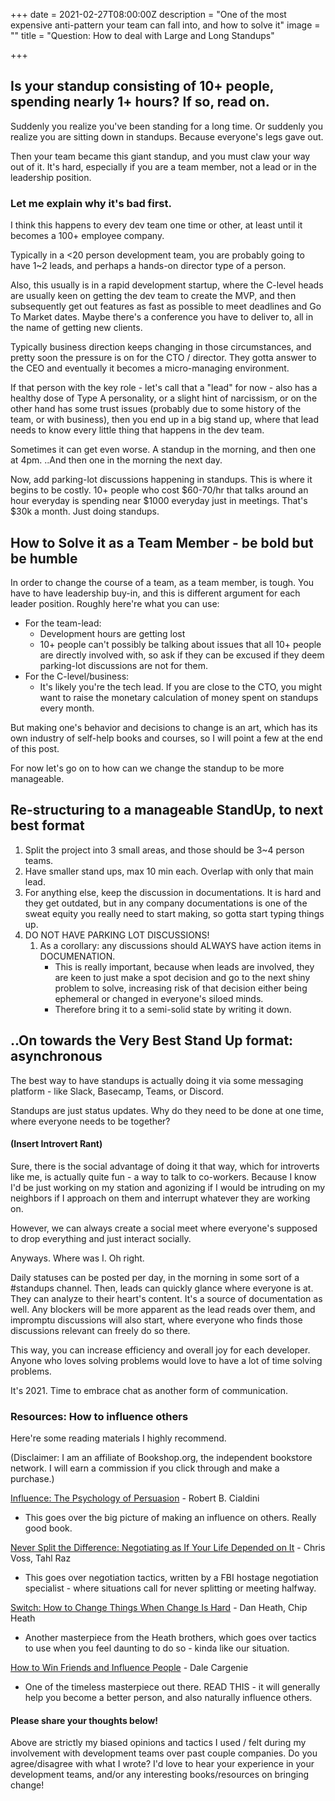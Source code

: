 +++
date = 2021-02-27T08:00:00Z
description = "One of the most expensive anti-pattern your team can fall into, and how to solve it"
image = ""
title = "Question: How to deal with Large and Long Standups"

+++
## Is your standup consisting of 10+ people, spending nearly 1+ hours? If so, read on.

Suddenly you realize you've been standing for a long time. Or suddenly you realize you are sitting down in standups. Because everyone's legs gave out.

Then your team became this giant standup, and you must claw your way out of it. It's hard, especially if you are a team member, not a lead or in the leadership position.

### Let me explain why it's bad first.

I think this happens to every dev team one time or other, at least until it becomes a 100+ employee company.

Typically in a <20 person development team, you are probably going to have 1\~2 leads, and perhaps a hands-on director type of a person.

Also, this usually is in a rapid development startup, where the C-level heads are usually keen on getting the dev team to create the MVP, and then subsequently get out features as fast as possible to meet deadlines and Go To Market dates. Maybe there's a conference you have to deliver to, all in the name of getting new clients.

Typically business direction keeps changing in those circumstances, and pretty soon the pressure is on for the CTO / director. They gotta answer to the CEO and eventually it becomes a micro-managing environment.

If that person with the key role - let's call that a "lead" for now - also has a healthy dose of Type A personality, or a slight hint of narcissism, or on the other hand has some trust issues (probably due to some history of the team, or with business), then you end up in a big stand up, where that lead needs to know every little thing that happens in the dev team. 

Sometimes it can get even worse. A standup in the morning, and then one at 4pm. ..And then one in the morning the next day. 

Now, add parking-lot discussions happening in standups. This is where it begins to be costly. 10+ people who cost $60-70/hr that talks around an hour everyday is spending near $1000 everyday just in meetings. That's $30k a month. Just doing standups.

## How to Solve it as a Team Member - be bold but be humble

In order to change the course of a team, as a team member, is tough. You have to have leadership buy-in, and this is different argument for each leader position. Roughly here're what you can use:

* For the team-lead:
  * Development hours are getting lost
  * 10+ people can't possibly be talking about issues that all 10+ people are directly involved with, so ask if they can be excused if they deem parking-lot discussions are not for them.
* For the C-level/business:
  * It's likely you're the tech lead. If you are close to the CTO, you might want to raise the monetary calculation of money spent on standups every month.

But making one's behavior and decisions to change is an art, which has its own industry of self-help books and courses, so I will point a few at the end of this post.

For now let's go on to how can we change the standup to be more manageable.

## Re-structuring to a manageable StandUp, to next best format

1. Split the project into 3 small areas, and those should be 3\~4 person teams.
2. Have smaller stand ups, max 10 min each. Overlap with only that main lead.
3. For anything else, keep the discussion in documentations. It is hard and they get outdated, but in any company documentations is one of the sweat equity you really need to start making, so gotta start typing things up.
4. DO NOT HAVE PARKING LOT DISCUSSIONS!
   1. As a corollary: any discussions should ALWAYS have action items in DOCUMENATION.
      * This is really important, because when leads are involved, they are keen to just make a spot decision and go to the next shiny problem to solve, increasing risk of that decision either being ephemeral or changed in everyone's siloed minds.
      * Therefore bring it to a semi-solid state by writing it down.

## ..On towards the Very Best Stand Up format: asynchronous

The best way to have standups is actually doing it via some messaging platform - like Slack, Basecamp, Teams, or Discord. 

Standups are just status updates. Why do they need to be done at one time, where everyone needs to be together?

#### (Insert Introvert Rant)

Sure, there is the social advantage of doing it that way, which for introverts like me, is actually quite fun - a way to talk to co-workers. Because I know I'd be just working on my station and agonizing if I would be intruding on my neighbors if I approach on them and interrupt whatever they are working on.

However, we can always create a social meet where everyone's supposed to drop everything and just interact socially. 

Anyways. Where was I. Oh right.

Daily statuses can be posted per day, in the morning in some sort of a #standups channel. Then, leads can quickly glance where everyone is at. They can analyze to their heart's content. It's a source of documentation as well. Any blockers will be more apparent as the lead reads over them, and impromptu discussions will also start, where everyone who finds those discussions relevant can freely do so there.

This way, you can increase efficiency and overall joy for each developer. Anyone who loves solving problems would love to have a lot of time solving problems. 

It's 2021. Time to embrace chat as another form of communication.

### Resources: How to influence others

Here're some reading materials I highly recommend. 

(Disclaimer: I am an affiliate of Bookshop.org, the independent bookstore network. I will earn a commission if you click through and make a purchase.)

[Influence: The Psychology of Persuasion](https://bookshop.org/books/influence-the-psychology-of-persuasion-revised/9780061241895?aid=22777&listref=books-to-influence-others) - Robert B. Cialdini

* This goes over the big picture of making an influence on others. Really good book.

[Never Split the Difference: Negotiating as If Your Life Depended on It](https://bookshop.org/books/never-split-the-difference-negotiating-as-if-your-life-depended-on-it/9780062407801?aid=22777&listref=books-to-influence-others) - Chris Voss, Tahl Raz

* This goes over negotiation tactics, written by a FBI hostage negotiation specialist - where situations call for never splitting or meeting halfway. 

[Switch: How to Change Things When Change Is Hard](https://bookshop.org/books/switch-how-to-change-things-when-change-is-hard/9780385528757?aid=22777&listref=books-to-influence-others) - Dan Heath,  Chip Heath

* Another masterpiece from the Heath brothers, which goes over tactics to use when you feel daunting to do so - kinda like our situation.

[How to Win Friends and Influence People](https://bookshop.org/books/how-to-win-friends-and-influence-people-9780671027032/9781439167342?aid=22777&listref=books-to-influence-others) - Dale Cargenie

* One of the timeless masterpiece out there. READ THIS - it will generally help you become a better person, and also naturally influence others.

#### Please share your thoughts below!

Above are strictly my biased opinions and tactics I used / felt during my involvement with development teams over past couple companies. Do you agree/disagree with what I wrote? I'd love to hear your experience in your development teams, and/or any interesting books/resources on bringing change!